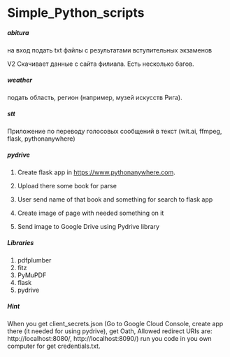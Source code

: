 # Simple_Python_scripts

##### abitura #####

на вход подать txt файлы с результатами вступительных экзаменов

V2 Скачивает данные с сайта филиала. Есть несколько багов.

##### weather #####

подать область, регион (например, музей искусств Рига).

##### stt #####

Приложение по переводу голосовых сообщений в текст (wit.ai, ffmpeg, flask, pythonanywhere)

##### pydrive

1. Create flask app in https://www.pythonanywhere.com.

2. Upload there some book for parse

3. User send name of that book and something for search to flask app

4. Create image of page with needed something on it

5. Send image to Google Drive using Pydrive library

##### Libraries

1. pdfplumber
2. fitz
3. PyMuPDF
4. flask
5. pydrive

##### Hint
When you get client_secrets.json (Go to Google Cloud Console, create app there (it needed for using pydrive), get Oath, Allowed redirect URIs are:
http://localhost:8080/, http://localhost:8090/) 
run you code in you own computer for get credentials.txt. 

